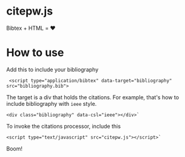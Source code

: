 # citepw.js

Bibtex + HTML = :heart:

# How to use

Add this to include your bibliography

     <script type="application/bibtex" data-target="bibliography" src="bibliography.bib">

The target is a div that holds the citations. For example, that's how to include bibliography with `ieee` style.

	<div class="bibliography" data-csl="ieee"></div>`

To invoke the citations processor, include this

	<script type="text/javascript" src="citepw.js"></script>`

Boom!